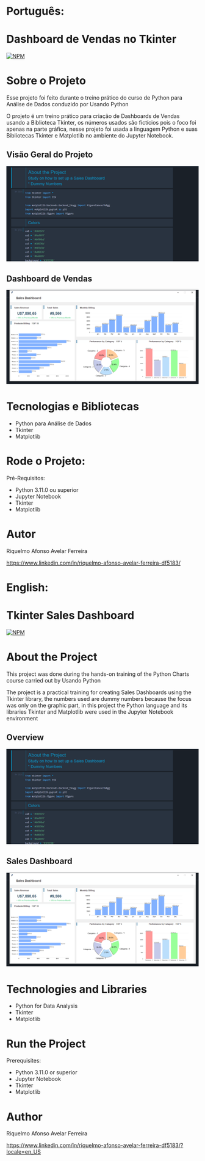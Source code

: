 # Português:
# Dashboard de Vendas no Tkinter
[![NPM](https://img.shields.io/npm/l/react)](https://github.com/RiquelmoFerreira/Tkinter_Dashboard/blob/main/LICENSE)

# Sobre o Projeto

Esse projeto foi feito durante o treino prático do curso de Python para Análise de Dados conduzido por Usando Python

O projeto é um treino prático para criação de Dashboards de Vendas usando a Biblioteca Tkinter, os números usados são fictícios pois o foco foi apenas na parte gráfica, nesse projeto foi usada a linguagem Python e suas Bibliotecas Tkinter e Matplotlib no ambiente do Jupyter Notebook.

## Visão Geral do Projeto
![VisaoGeral](https://github.com/RiquelmoFerreira/Tkinter_Dashboard/blob/main/Overview.png)

## Dashboard de Vendas
![Dashboard](https://github.com/RiquelmoFerreira/Tkinter_Dashboard/blob/main/Dashboard.png)

# Tecnologias e Bibliotecas
- Python para Análise de Dados
- Tkinter
- Matplotlib

# Rode o Projeto:
Pré-Requisitos:
- Python 3.11.0 ou superior
- Jupyter Notebook
- Tkinter
- Matplotlib

# Autor
Riquelmo Afonso Avelar Ferreira

https://www.linkedin.com/in/riquelmo-afonso-avelar-ferreira-df5183/

#

# English: 
# Tkinter Sales Dashboard
[![NPM](https://img.shields.io/npm/l/react)](https://github.com/RiquelmoFerreira/Tkinter_Dashboard/blob/main/LICENSE)

# About the Project

This project was done during the hands-on training of the Python Charts course carried out by Usando Python

The project is a practical training for creating Sales Dashboards using the Tkinter library, the numbers used are dummy numbers because the focus was only on the graphic part, in this project the Python language and its libraries Tkinter and Matplotlib were used in the Jupyter Notebook environment

## Overview
![InitialVision](https://github.com/RiquelmoFerreira/Tkinter_Dashboard/blob/main/Overview.png)

## Sales Dashboard
![Dashboard](https://github.com/RiquelmoFerreira/Tkinter_Dashboard/blob/main/Dashboard.png)

# Technologies and Libraries

- Python for Data Analysis
- Tkinter
- Matplotlib

# Run the Project
Prerequisites:
- Python 3.11.0 or superior
- Jupyter Notebook
- Tkinter
- Matplotlib

# Author
Riquelmo Afonso Avelar Ferreira

https://www.linkedin.com/in/riquelmo-afonso-avelar-ferreira-df5183/?locale=en_US
#

 



 
